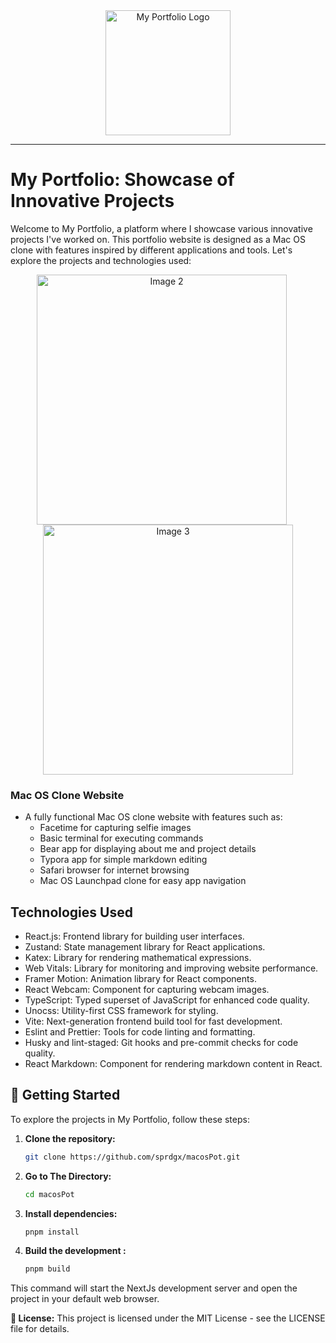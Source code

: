 <div align="center">
  <img src="https://raw.githubusercontent.com/sprdgx/macosPot/d810d81ddbfbf5ae4b55337904acddfc0aaf130e/public/logo/favicon.svg" alt="My Portfolio Logo" width="200px" />
</div>

---

# My Portfolio: Showcase of Innovative Projects

Welcome to My Portfolio, a platform where I showcase various innovative projects I've worked on. This portfolio website is designed as a Mac OS clone with features inspired by different applications and tools. Let's explore the projects and technologies used:

<div align="center">
  <img src="https://github.com/sprdgx/WebGifs/blob/main/sprd2.PNG" alt="Image 2" style="display: inline-block; margin-right: 20px; width: 400px;" />
  <img src="https://github.com/sprdgx/WebGifs/blob/main/sprd3.PNG" alt="Image 3" style="display: inline-block; width: 400px;" />
</div>

### Mac OS Clone Website

- A fully functional Mac OS clone website with features such as:
  - Facetime for capturing selfie images
  - Basic terminal for executing commands
  - Bear app for displaying about me and project details
  - Typora app for simple markdown editing
  - Safari browser for internet browsing
  - Mac OS Launchpad clone for easy app navigation

## Technologies Used

- React.js: Frontend library for building user interfaces.
- Zustand: State management library for React applications.
- Katex: Library for rendering mathematical expressions.
- Web Vitals: Library for monitoring and improving website performance.
- Framer Motion: Animation library for React components.
- React Webcam: Component for capturing webcam images.
- TypeScript: Typed superset of JavaScript for enhanced code quality.
- Unocss: Utility-first CSS framework for styling.
- Vite: Next-generation frontend build tool for fast development.
- Eslint and Prettier: Tools for code linting and formatting.
- Husky and lint-staged: Git hooks and pre-commit checks for code quality.
- React Markdown: Component for rendering markdown content in React.

## 🚀 Getting Started

To explore the projects in My Portfolio, follow these steps:

1. **Clone the repository:**

   ```bash
   git clone https://github.com/sprdgx/macosPot.git
2. **Go to The Directory:**
   
   ```bash
   cd macosPot
   
3. **Install dependencies:**

   ```bash   
   pnpm install

4. **Build the development :**

   ```bash
   pnpm build

This command will start the NextJs development server and open the project in your default web browser.

**📄 License:**
This project is licensed under the MIT License - see the LICENSE file for details.
